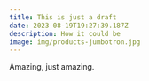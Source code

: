 ```yaml
---
title: This is just a draft
date: 2023-08-19T19:27:39.187Z
description: How it could be
image: img/products-jumbotron.jpg
---
```

Amazing, just amazing.